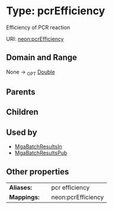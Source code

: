 
# Type: pcrEfficiency


Efficiency of PCR reaction

URI: [neon:pcrEfficiency](https://data.neonscience.org/pcrEfficiency)


## Domain and Range

None ->  <sub>OPT</sub> [Double](types/Double.md)

## Parents


## Children


## Used by

 * [MgaBatchResultsIn](MgaBatchResultsIn.md)
 * [MgaBatchResultsPub](MgaBatchResultsPub.md)

## Other properties

|  |  |  |
| --- | --- | --- |
| **Aliases:** | | pcr efficiency |
| **Mappings:** | | neon:pcrEfficiency |

